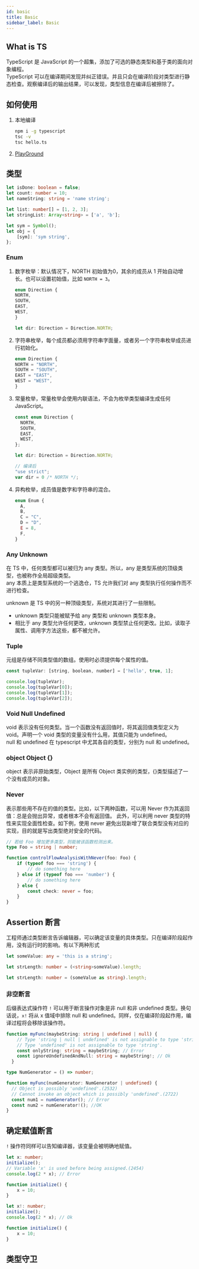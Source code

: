 ```yaml
---
id: basic
title: Basic
sidebar_label: Basic
---
```


## What is TS
TypeScript 是 JavaScript 的一个超集，添加了可选的静态类型和基于类的面向对象编程。  
TypeScript 可以在编译期间发现并纠正错误。并且只会在编译阶段对类型进行静态检查。观察编译后的输出结果，可以发现，类型信息在编译后被擦除了。

## 如何使用
1. 本地编译
   ``` bash
   npm i -g typescript
   tsc -v
   tsc hello.ts
   ```
2. [PlayGround](https://www.typescriptlang.org/play)

## 类型
``` typescript
let isDone: boolean = false;
let count: number = 10;
let nameString: string = 'name string';

let list: number[] = [1, 2, 3];
let stringList: Array<string> = ['a', 'b'];

let sym = Symbol();
let obj = {
    [sym]: 'sym string',
};
```

### Enum
1. 数字枚举：默认情况下，NORTH 初始值为0，其余的成员从 1 开始自动增长。也可以设置初始值，比如 `NORTH = 3`。  
    ``` typescript
    enum Direction {
    NORTH,
    SOUTH,
    EAST,
    WEST,
    }

    let dir: Direction = Direction.NORTH;
    ```
1. 字符串枚举，每个成员都必须用字符串字面量，或者另一个字符串枚举成员进行初始化。
    ``` typescript
    enum Direction {
    NORTH = "NORTH",
    SOUTH = "SOUTH",
    EAST = "EAST",
    WEST = "WEST",
    }
    ```
1. 常量枚举，常量枚举会使用内联语法，不会为枚举类型编译生成任何 JavaScript。
   ``` typescript
   const enum Direction {
     NORTH,
     SOUTH,
     EAST,
     WEST,
   };

   let dir: Direction = Direction.NORTH;

   // 编译后
   "use strict";
   var dir = 0 /* NORTH */;
   ```
1. 异构枚举，成员值是数字和字符串的混合。
   ``` typescript
   enum Enum {
     A,
     B,
     C = "C",
     D = "D",
     E = 8,
     F,
   }
   ```

### Any Unknown
在 TS 中，任何类型都可以被归为 any 类型。所以，any 是类型系统的顶级类型，也被称作全局超级类型。  
any 本质上是类型系统的一个逃逸仓，TS 允许我们对 any 类型执行任何操作而不进行检查。  

unknown 是 TS 中的另一种顶级类型，系统对其进行了一些限制。
* unknown 类型只能被赋予给 any 类型和 unknown 类型本身。
* 相比于 any 类型允许任何更改，unknown 类型禁止任何更改。比如，读取子属性、调用字方法这些，都不被允许。

### Tuple
元组是存储不同类型值的数组。使用时必须提供每个属性的值。
``` javascript
const tupleVar: [string, boolean, number] = ['hello', true, 1];

console.log(tupleVar);
console.log(tupleVar[0]);
console.log(tupleVar[1]);
console.log(tupleVar[2]);
```



### Void Null Undefined
void 表示没有任何类型。当一个函数没有返回值时，将其返回值类型定义为 void。声明一个 void 类型的变量没有什么用，其值只能为 undefined。  
null 和 undefined 在 typescript 中尤其各自的类型，分别为 null 和 undefined。

### object Object {}
object 表示非原始类型，Object 是所有 Object 类实例的类型，{}类型描述了一个没有成员的对象。

### Never
表示那些用不存在的值的类型。比如，以下两种函数，可以用 Never 作为其返回值：总是会抛出异常，或者根本不会有返回值。
此外，可以利用 never 类型的特性来实现全面性检查。如下例，使用 never 避免出现新增了联合类型没有对应的实现，目的就是写出类型绝对安全的代码。
``` typescript
// 若给 Foo 增加更多类型，则能被该函数检测出来。
type Foo = string | number;

function controlFlowAnalysisWithNever(foo: Foo) {
    if (typeof foo === 'string') {
        // do something here
    } else if (typeof foo === 'number') {
        // do something here
    } else {
        const check: never = foo;
    }
}
```

## Assertion 断言
工程师通过类型断言告诉编辑器，可以确定该变量的具体类型。只在编译阶段起作用，没有运行时的影响。有以下两种形式
``` typescript
let someValue: any = 'this is a string';

let strLength: number = (<string>someValue).length;

let strLength: number = (someValue as string).length;
```

### 非空断言
后缀表达式操作符 `!` 可以用于断言操作对象是非 null 和非 undefined 类型。换句话说，`x!` 将从 x 值域中排除 null 和 undefined。同样，仅在编译阶段起作用，编译过程将会移除该操作符。
``` typescript
function myFunc(maybeString: string | undefined | null) {
    // Type 'string | null | undefined' is not assignable to type 'string'.
    // Type 'undefined' is not assignable to type 'string'.
    const onlyString: string = maybeString; // Error
    const ignoreUndefinedAndNull: string = maybeString!; // Ok
  }

type NumGenerator = () => number;

function myFunc(numGenerator: NumGenerator | undefined) {
  // Object is possibly 'undefined'.(2532)
  // Cannot invoke an object which is possibly 'undefined'.(2722)
  const num1 = numGenerator(); // Error
  const num2 = numGenerator!(); //OK
}
```

## 确定赋值断言
`!` 操作符同样可以告知编译器，该变量会被明确地赋值。
``` typescript
let x: number;
initialize();
// Variable 'x' is used before being assigned.(2454)
console.log(2 * x); // Error

function initialize() {
    x = 10;
}

let x!: number;
initialize();
console.log(2 * x); // Ok

function initialize() {
    x = 10;
}
```


## 类型守卫